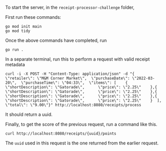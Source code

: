 To start the server, in the `receipt-processor-challenge` folder, 

First run these commands:
```
go mod init main
go mod tidy
```

Once the above commands have completed, run 
```
go run .
```

In a separate terminal, run this to perform a request with valid receipt metadata
```
curl -i -X POST -H "Content-Type: application/json" -d "{  \"retailer\": \"M&M Corner Market\",  \"purchaseDate\": \"2022-03-20\",  \"purchaseTime\": \"04:33\",  \"items\": [    {      \"shortDescription\": \"Gatorade\",      \"price\": \"2.25\"    },{      \"shortDescription\": \"Gatorade\",      \"price\": \"2.25\"    },{      \"shortDescription\": \"Gatorade\",      \"price\": \"2.25\"    },{      \"shortDescription\": \"Gatorade\",      \"price\": \"2.25\"    }  ],  \"total\": \"9.00\"}" http://localhost:8080/receipts/process
```
It should return a uuid.


Finally, to get the score of the previous request, run a command like this.
```
curl http://localhost:8080/receipts/{uuid}/points
```
The `uuid` used in this request is the one returned from the earlier request.
